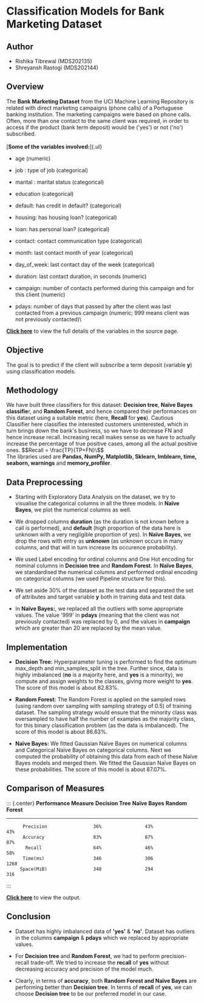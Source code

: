 # **Classification Models for Bank Marketing Dataset**

## Author
- Rishika Tibrewal (MDS202135)
- Shreyansh Rastogi (MDS202144)

## Overview

The **Bank Marketing Dataset** from the UCI Machine Learning Repository
is related with direct marketing campaigns (phone calls) of a Portuguese
banking institution. The marketing campaigns were based on phone calls.
Often, more than one contact to the same client was required, in order
to access if the product (bank term deposit) would be ('yes') or not
('no') subscribed.\
\
[**Some of the variables involved:**]{.ul}

-   age (numeric)

-   job : type of job (categorical)

-   marital : marital status (categorical)

-   education (categorical)

-   default: has credit in default? (categorical)

-   housing: has housing loan? (categorical)

-   loan: has personal loan? (categorical)

-   contact: contact communication type (categorical)

-   month: last contact month of year (categorical)

-   day_of_week: last contact day of the week (categorical)

-   duration: last contact duration, in seconds (numeric)

-   campaign: number of contacts performed during this campaign and for
    this client (numeric)

-   pdays: number of days that passed by after the client was last
    contacted from a previous campaign (numeric; 999 means client was
    not previously contacted)\

[**Click here**](https://archive.ics.uci.edu/ml/datasets/Bank+Marketing)
to view the full details of the variables in the source page.

## Objective

The goal is to predict if the client will subscribe a term deposit
(variable **y**) using classification models.

## Methodology

We have built three classifiers for this dataset: **Decision tree**,
**Naïve Bayes classifie**r, and **Random Forest**, and hence compared
their performances on this dataset using a suitable metric (here,
**Recall** for **yes**). Cautious Classifier here classifies the
interested customers uninterested, which in turn brings down the bank's
business, so we have to decrease FN and hence increase recall.
Increasing recall makes sense as we have to actually increase the
percentage of true positive cases, among all the actual positive ones.
$$Recall = \frac{TP}{TP+FN}\$$\
The libraries used are **Pandas, NumPy, Matplotlib, Sklearn, Imblearn,
time, seaborn, warnings** and **memory_profiler**.

## Data Preprocessing

-   Starting with Exploratory Data Analysis on the dataset, we try to
    visualise the categorical columns in all the three models. In
    **Naïve Bayes**, we plot the numerical columns as well.

-   We dropped columns **duration** (as the duration is not known before
    a call is performed), and **default** (high proportion of the data
    here is unknown with a very negligible proportion of yes). In
    **Naïve Bayes**, we drop the rows with entry as **unknown** (as
    unknown occurs in many columns, and that will in turn increase its
    occurence probability).

-   We used Label encoding for ordinal columns and One Hot encoding for
    nominal columns in **Decision tree** and **Random Forest**. In
    **Naïve Bayes**, we standardised the numerical columns and performed
    ordinal encoding on categorical columns (we used Pipeline structure
    for this).

-   We set aside 30% of the dataset as the test data and separated the
    set of attributes and target variable **y** both in training data
    and test data.

-   In **Naïve Bayes:**, we replaced all the outliers with some
    appropriate values. The value '999' in **pdays** (meaning that the
    client was not previously contacted) was replaced by 0, and the
    values in **campaign** which are greater than 20 are replaced by the
    mean value.

## Implementation

-   **Decision Tree:** Hyperparameter tuning is performed to find the
    optimum max_depth and min_samples_split in the tree. Further since,
    data is highly imbalanced (**no** is a majority here, and **yes** is
    a minority), we compute and assign weights to the classes, giving
    more weight to **yes**. The score of this model is about 82.83%.

-   **Random Forest:** The Random Forest is applied on the sampled rows
    (using random over sampling with sampling strategy of 0.5) of
    training dataset. The sampling strategy would ensure that the
    minority class was oversampled to have half the number of examples
    as the majority class, for this binary classification problem (as
    the data is imbalanced). The score of this model is about 86.63%.

-   **Naïve Bayes:** We fitted Gaussian Naïve Bayes on numerical columns
    and Categorical Naïve Bayes on categorical columns. Next we computed
    the probability of obtaining this data from each of these Naïve
    Bayes models and merged them. We fitted the Gaussian Naïve Bayes on
    these probabilities. The score of this model is about 87.07%.

## Comparison of Measures

::: {.center}
   **Performance Measure**   **Decision Tree**   **Naïve Bayes**   **Random Forest**
  ------------------------- ------------------- ----------------- -------------------
          Precision                 36%                43%                43%
          Accuracy                  83%                87%                87%
           Recall                   64%                46%                58%
          Time(ms)                  346                306               1260
         Space(MiB)                 348                294                316
:::

[**Click
here**](https://drive.google.com/drive/folders/1OyzkKjy7UCJ0wfkkDQKBc2BCuInMIrXG?usp=sharing)
to view the output.

## Conclusion

-   Dataset has highly imbalanced data of **'yes'** & **'no'**. Dataset
    has outliers in the columns **campaign** & **pdays** which we
    replaced by appropriate values.

-   For **Decision tree** and **Random Forest**, we had to perform
    precision-recall trade-off. We tried to increase the **recall** of
    **yes** without decreasing accuracy and precision of the model much.

-   Clearly, in terms of **accuracy**, both **Random Forest and Naïve
    Bayes** are performing better than **Decision tree**. In terms of
    **recall** of **yes**, we can choose **Decision tree** to be our
    preferred model in our case.
